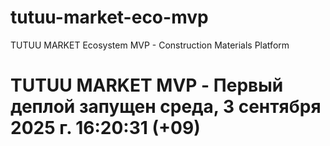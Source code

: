 # tutuu-market-eco-mvp
TUTUU MARKET Ecosystem MVP - Construction Materials Platform
# TUTUU MARKET MVP - Первый деплой запущен среда,  3 сентября 2025 г. 16:20:31 (+09)

